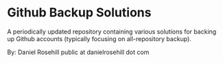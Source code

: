 # Github Backup Solutions

A periodically updated repository containing various solutions for backing up Github accounts (typically focusing on all-repository backup).

By: Daniel Rosehill
public at danielrosehill dot com